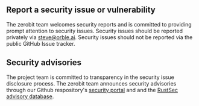 ## Report a security issue or vulnerability

The zerobit team welcomes security reports and is committed to
providing prompt attention to security issues. Security issues should be
reported privately via [steve@orble.ai][support-email]. Security issues should
not be reported via the public GitHub Issue tracker.

## Security advisories

The project team is committed to transparency in the security issue disclosure
process. The zerobit team announces security advisories through our
Github respository's [security portal][sec-advisories] and and the
[RustSec advisory database][rustsec-db].

[rustsec-db]: https://github.com/RustSec/advisory-db
[sec-advisories]: https://github.com/nyprothegeek/zerobit/security/advisories
[support-email]: mailto:steve@orble.ai
